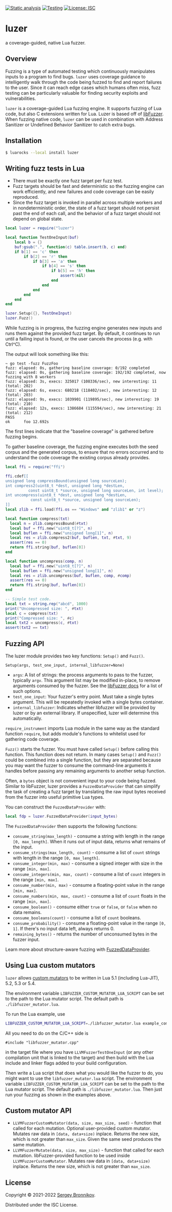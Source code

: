[![Static analysis](https://github.com/ligurio/luzer/actions/workflows/check.yaml/badge.svg)](https://github.com/ligurio/luzer/actions/workflows/check.yaml)
[![Testing](https://github.com/ligurio/luzer/actions/workflows/test.yaml/badge.svg)](https://github.com/ligurio/luzer/actions/workflows/test.yaml)
[![License: ISC](https://img.shields.io/badge/License-ISC-blue.svg)](https://opensource.org/licenses/ISC)

# luzer

a coverage-guided, native Lua fuzzer.

## Overview

Fuzzing is a type of automated testing which continuously manipulates inputs to
a program to find bugs. `luzer` uses coverage guidance to intelligently walk
through the code being fuzzed to find and report failures to the user. Since it
can reach edge cases which humans often miss, fuzz testing can be particularly
valuable for finding security exploits and vulnerabilities.

`luzer` is a coverage-guided Lua fuzzing engine. It supports fuzzing of Lua
code, but also C extensions written for Lua. Luzer is based off of
[libFuzzer][libfuzzer-url]. When fuzzing native code, `luzer` can be used in
combination with Address Sanitizer or Undefined Behavior Sanitizer to catch
extra bugs.

## Installation

```sh
$ luarocks --local install luzer
```

## Writing fuzz tests in Lua

- There must be exactly one fuzz target per fuzz test.
- Fuzz targets should be fast and deterministic so the fuzzing engine can work
  efficiently, and new failures and code coverage can be easily reproduced.
- Since the fuzz target is invoked in parallel across multiple workers and in
  nondeterministic order, the state of a fuzz target should not persist past
  the end of each call, and the behavior of a fuzz target should not depend on
  global state.

```lua
local luzer = require("luzer")

local function TestOneInput(buf)
    local b = {}
    buf:gsub(".", function(c) table.insert(b, c) end)
    if b[1] == 'c' then
        if b[2] == 'r' then
            if b[3] == 'a' then
                if b[4] == 's' then
                    if b[5] == 'h' then
                        assert(nil)
                    end
                end
            end
        end
    end
end

luzer.Setup({}, TestOneInput)
luzer.Fuzz()
```

While fuzzing is in progress, the fuzzing engine generates new inputs and runs
them against the provided fuzz target. By default, it continues to run until a
failing input is found, or the user cancels the process (e.g. with Ctrl^C).

The output will look something like this:

```
~ go test -fuzz FuzzFoo
fuzz: elapsed: 0s, gathering baseline coverage: 0/192 completed
fuzz: elapsed: 0s, gathering baseline coverage: 192/192 completed, now fuzzing with 8 workers
fuzz: elapsed: 3s, execs: 325017 (108336/sec), new interesting: 11 (total: 202)
fuzz: elapsed: 6s, execs: 680218 (118402/sec), new interesting: 12 (total: 203)
fuzz: elapsed: 9s, execs: 1039901 (119895/sec), new interesting: 19 (total: 210)
fuzz: elapsed: 12s, execs: 1386684 (115594/sec), new interesting: 21 (total: 212)
PASS
ok      foo 12.692s
```

The first lines indicate that the "baseline coverage" is gathered before
fuzzing begins.

To gather baseline coverage, the fuzzing engine executes both the seed corpus
and the generated corpus, to ensure that no errors occurred and to understand
the code coverage the existing corpus already provides.

<!--
TODO: https://go.dev/doc/fuzz/

```sh
$ luarocks install --tree modules --lua-version 5.1 lua-cmsgpack CC="clang" CFLAGS="-g -fsanitize=fuzzer-no-link,address"
$ luarocks path
$ export LUA_PATH="$LUA_PATH;modules/lib/lua/5.1/?.lua"
$ export LUA_CPATH="$LUA_CPATH;modules/lib/lua/5.1/?.so"
$ cat test.lua
local luzer = require("luzer")

local function TestOneInput(buf)
    local b = {}
    buf:gsub(".", function(c) table.insert(b, c) end)
    -- FIXME
end

luzer.Setup({}, TestOneInput)
luzer.Fuzz()
$ luajit test.lua
```
-->

<!-- https://luajit.org/ext_ffi_tutorial.html -->
```lua
local ffi = require("ffi")

ffi.cdef[[
unsigned long compressBound(unsigned long sourceLen);
int compress2(uint8_t *dest, unsigned long *destLen,
	      const uint8_t *source, unsigned long sourceLen, int level);
int uncompress(uint8_t *dest, unsigned long *destLen,
	       const uint8_t *source, unsigned long sourceLen);
]]
local zlib = ffi.load(ffi.os == "Windows" and "zlib1" or "z")

local function compress(txt)
  local n = zlib.compressBound(#txt)
  local buf = ffi.new("uint8_t[?]", n)
  local buflen = ffi.new("unsigned long[1]", n)
  local res = zlib.compress2(buf, buflen, txt, #txt, 9)
  assert(res == 0)
  return ffi.string(buf, buflen[0])
end

local function uncompress(comp, n)
  local buf = ffi.new("uint8_t[?]", n)
  local buflen = ffi.new("unsigned long[1]", n)
  local res = zlib.uncompress(buf, buflen, comp, #comp)
  assert(res == 0)
  return ffi.string(buf, buflen[0])
end

-- Simple test code.
local txt = string.rep("abcd", 1000)
print("Uncompressed size: ", #txt)
local c = compress(txt)
print("Compressed size: ", #c)
local txt2 = uncompress(c, #txt)
assert(txt2 == txt)
```

## Fuzzing API

The luzer module provides two key functions: `Setup()` and `Fuzz()`.

`Setup(args, test_one_input, internal_libfuzzer=None)`
- `args`: A list of strings: the process arguments to pass to the fuzzer,
  typically `argv`. This argument list may be modified in-place, to remove
  arguments consumed by the fuzzer. See the [libFuzzer docs][libfuzzer-options-url]
  for a list of such options.
- `test_one_input`: Your fuzzer's entry point. Must take a single bytes
  argument. This will be repeatedly invoked with a single bytes container.
- `internal_libfuzzer`: Indicates whether libfuzzer will be provided by
  luzer or by an external library. If unspecified, luzer will determine
  this automatically.

`require_instrument` imports Lua module in the same way as the standard
function `require`, but adds module's functions to whitelist used for gathering
code coverage.

`Fuzz()` starts the fuzzer. You must have called `Setup()` before calling this
function. This function does not return. In many cases `Setup()` and `Fuzz()`
could be combined into a single function, but they are separated because you
may want the fuzzer to consume the command-line arguments it handles before
passing any remaining arguments to another setup function.

Often, a `bytes` object is not convenient input to your code being fuzzed.
Similar to libFuzzer, luzer provides a `FuzzedDataProvider` that can simplify the
task of creating a fuzz target by translating the raw input bytes received from
the fuzzer into useful primitive Lua types.

You can construct the `FuzzedDataProvider` with:

```lua
local fdp = luzer.FuzzedDataProvider(input_bytes)
```

The `FuzzedDataProvider` then supports the following functions:

- `consume_string(max_length)` - consume a string with length in the range `[0,
  max_length]`. When it runs out of input data, returns what remains of the input.
- `consume_strings(max_length, count)` - consume a list of `count` strings with
  length in the range `[0, max_length]`.
- `consume_integer(min, max)` - consume a signed integer with size in the range
  `[min, max]`.
- `consume_integers(min, max, count)` - consume a list of `count` integers in the
  range `[min, max]`.
- `consume_number(min, max)` - consume a floating-point value in the range
  `[min, max]`.
- `consume_numbers(min, max, count)` - consume a list of `count` floats in the
  range `[min, max]`.
- `consume_boolean()` - consume either `true` or `false`, or `false` when no
  data remains.
- `consume_booleans(count)` - consume a list of `count` booleans.
- `consume_probability()` - consume a floating-point value in the range `[0, 1]`.
  If there's no input data left, always returns 0.
- `remaining_bytes()` - returns the number of unconsumed bytes in the fuzzer
  input.

Learn more about structure-aware fuzzing with [FuzzedDataProvider][split-inputs-url].

## Using Lua custom mutators

`luzer` allows [custom mutators][libfuzzer-mutators-url] to be written in Lua 5.1
(including Lua-JIT), 5.2, 5.3 or 5.4.

The environment variable `LIBFUZZER_CUSTOM_MUTATOR_LUA_SCRIPT` can be set to
the path to the Lua mutator script. The default path is
`./libfuzzer_mutator.lua`.

To run the Lua example, use

```sh
LIBFUZZER_CUSTOM_MUTATOR_LUA_SCRIPT=./libfuzzer_mutator.lua example_compressed
```

All you need to do on the C/C++ side is

```
#include "libfuzzer_mutator.cpp"
```

in the target file where you have `LLVMFuzzerTestOneInput` (or any other
compilation unit that is linked to the target) and then build with the Lua
include and linker flags added to your build configuration.

Then write a Lua script that does what you would like the fuzzer to do, you
might want to use the `libfuzzer_mutator.lua` script. The environment variable
`LIBFUZZER_CUSTOM_MUTATOR_LUA_SCRIPT` can be set to the path to the Lua mutator
script. The default path is `./libfuzzer_mutator.lua`. Then just run your fuzzing as
shown in the examples above.

## Custom mutator API

- `LLVMFuzzerCustomMutator(data, size, max_size, seed)` - function that called
  for each mutation. Optional user-provided custom mutator. Mutates raw data in
  `[data, data+size)` inplace. Returns the new size, which is not greater than
  `max_size`. Given the same seed produces the same mutation.
- `LLVMFuzzerMutate(data, size, max_size)` - function that called for each
  mutation. libFuzzer-provided function to be used inside
  `LLVMFuzzerCustomMutator`. Mutates raw data in `[data, data+size)` inplace.
  Returns the new size, which is not greater than `max_size`.

<!--
## Companion tools

Testing could be more rigorous with using these tools:

- `Lua` https://github.com/fab13n/checks
- `Lua` https://github.com/tarantool/checks
- `Lua` https://github.com/luc-tielen/lua-quickcheck
- `C/C++` Address Sanitizer
- `C/C++` Memory Sanitizer
- `C/C++` Undefined Behavior Sanitizer
- `C/C++` Thread Sanitizer
-->

## License

Copyright © 2021-2022 [Sergey Bronnikov][bronevichok-url].

Distributed under the ISC License.

<!--
## TODO

- Promote:
  - https://groups.google.com/g/libfuzzer
  - https://github.com/uhub/awesome-lua
  - lobsters
  - группа в телеграме про фаззинг для ФСТЭК
  - ZeroBrane Studio?
-->

[libfuzzer-url]: https://llvm.org/docs/LibFuzzer.html
[libfuzzer-options-url]: https://llvm.org/docs/LibFuzzer.html#options
[libfuzzer-mutators-url]: https://github.com/google/fuzzing/blob/master/docs/structure-aware-fuzzing.md
[split-inputs-url]: https://github.com/google/fuzzing/blob/master/docs/split-inputs.md
[bronevichok-url]: https://bronevichok.ru/
